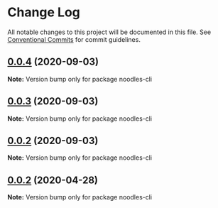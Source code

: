 # Change Log

All notable changes to this project will be documented in this file.
See [Conventional Commits](https://conventionalcommits.org) for commit guidelines.

## [0.0.4](https://github.com/geallenboy/noodles/compare/noodles-cli@0.0.3...noodles-cli@0.0.4) (2020-09-03)

**Note:** Version bump only for package noodles-cli





## [0.0.3](https://github.com/geallenboy/noodles/compare/noodles-cli@0.0.2...noodles-cli@0.0.3) (2020-09-03)

**Note:** Version bump only for package noodles-cli





## [0.0.2](https://github.com/geallenboy/noodles/compare/noodles-cli@0.0.2...noodles-cli@0.0.2) (2020-09-03)

**Note:** Version bump only for package noodles-cli





## [0.0.2](https://github.com/geallenboy/noodles/compare/noodles-cli@0.0.6...noodles-cli@0.0.2) (2020-04-28)

**Note:** Version bump only for package noodles-cli
